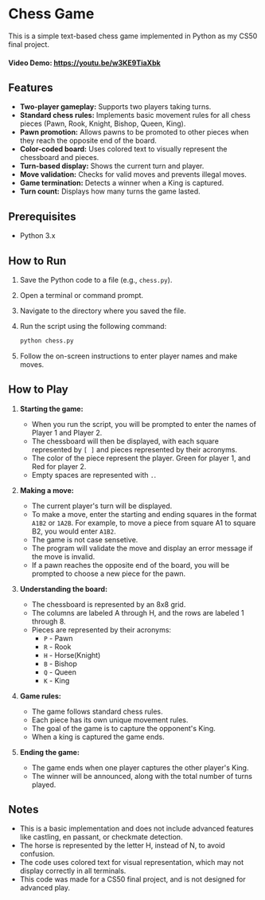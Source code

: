 # Chess Game

This is a simple text-based chess game implemented in Python as my CS50 final project.

#### Video Demo:  https://youtu.be/w3KE9TiaXbk

## Features

* **Two-player gameplay:** Supports two players taking turns.
* **Standard chess rules:** Implements basic movement rules for all chess pieces (Pawn, Rook, Knight, Bishop, Queen, King).
* **Pawn promotion:** Allows pawns to be promoted to other pieces when they reach the opposite end of the board.
* **Color-coded board:** Uses colored text to visually represent the chessboard and pieces.
* **Turn-based display:** Shows the current turn and player.
* **Move validation:** Checks for valid moves and prevents illegal moves.
* **Game termination:** Detects a winner when a King is captured.
* **Turn count:** Displays how many turns the game lasted.

## Prerequisites

* Python 3.x

## How to Run

1.  Save the Python code to a file (e.g., `chess.py`).
2.  Open a terminal or command prompt.
3.  Navigate to the directory where you saved the file.
4.  Run the script using the following command:

    ```bash
    python chess.py
    ```

5.  Follow the on-screen instructions to enter player names and make moves.

## How to Play

1.  **Starting the game:**
    * When you run the script, you will be prompted to enter the names of Player 1 and Player 2.
    * The chessboard will then be displayed, with each square represented by `[ ]` and pieces represented by their acronyms.
    * The color of the piece represent the player. Green for player 1, and Red for player 2.
    * Empty spaces are represented with `.`.

2.  **Making a move:**
    * The current player's turn will be displayed.
    * To make a move, enter the starting and ending squares in the format `A1B2` or `1A2B`. For example, to move a piece from square A1 to square B2, you would enter `A1B2`.
    * The game is not case sensetive.
    * The program will validate the move and display an error message if the move is invalid.
    * If a pawn reaches the opposite end of the board, you will be prompted to choose a new piece for the pawn.

3.  **Understanding the board:**
    * The chessboard is represented by an 8x8 grid.
    * The columns are labeled A through H, and the rows are labeled 1 through 8.
    * Pieces are represented by their acronyms:
        * `P` - Pawn
        * `R` - Rook
        * `H` - Horse(Knight)
        * `B` - Bishop
        * `Q` - Queen
        * `K` - King

4.  **Game rules:**
    * The game follows standard chess rules.
    * Each piece has its own unique movement rules.
    * The goal of the game is to capture the opponent's King.
    * When a king is captured the game ends.

5.  **Ending the game:**
    * The game ends when one player captures the other player's King.
    * The winner will be announced, along with the total number of turns played.

## Notes

* This is a basic implementation and does not include advanced features like castling, en passant, or checkmate detection.
* The horse is represented by the letter H, instead of N, to avoid confusion.
* The code uses colored text for visual representation, which may not display correctly in all terminals.
* This code was made for a CS50 final project, and is not designed for advanced play.
